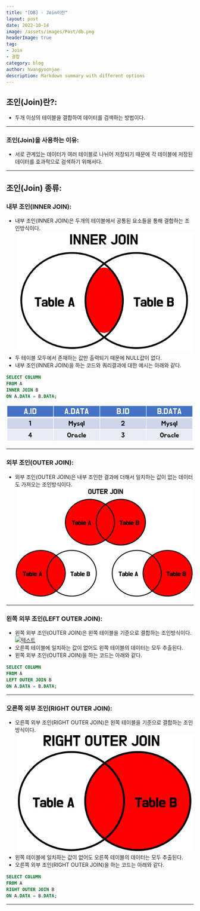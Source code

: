 ```yaml
---
title: "[DB] - Join이란"
layout: post
date: 2022-10-14
image: /assets/images/Post/db.png
headerImage: true
tag:
- Join
- 결합
category: blog
author: hwangyoonjae
description: Markdown summary with different options
---
```


## 조인(Join)란?:
- 두개 이상의 테이블을 결합하여 데이터를 검색하는 방법이다.

* * *

### 조인(Join)을 사용하는 이유:
- 서로 관계있는 데이터가 여러 테이블로 나뉘어 저장되기 때문에 각 테이블에 저장된 데이터를 효과적으로 검색하기 위해서다.

* * *

## 조인(Join) 종류:
### 내부 조인(INNER JOIN):
- 내부 조인(INNER JOIN)은 두개의 테이블에서 공통된 요소들을 통해 결합하는 조인방식이다.
[![텍스트](/assets/images/DB/%EB%82%B4%EB%B6%80%EC%A1%B0%EC%9D%B8%20%EA%B7%B8%EB%A6%BC.PNG)](/assets/images/DB/%EB%82%B4%EB%B6%80%EC%A1%B0%EC%9D%B8%20%EA%B7%B8%EB%A6%BC.PNG)
- 두 테이블 모두에서 존재하는 값만 출력되기 때문에 NULL값이 없다.
- 내부 조인(INNER JOIN)을 하는 코드와 쿼리결과에 대한 예시는 아래와 같다.
```sql
SELECT COLUMN
FROM A 
INNER JOIN B
ON A.DATA = B.DATA;
```
[![텍스트](/assets/images/DB/%EC%9D%B4%EB%84%88%EC%A1%B0%EC%9D%B8%20%EA%B2%B0%EA%B3%BC.PNG)](/assets/images/DB/%EC%9D%B4%EB%84%88%EC%A1%B0%EC%9D%B8%20%EA%B2%B0%EA%B3%BC.PNG)

* * *

### 외부 조인(OUTER JOIN):
- 외부 조인(OUTER JOIN)은 내부 조인한 결과에 더해서 일치하는 값이 없는 데이터도 가져오는 조인방식이다.
[![텍스트](/assets/images/DB/%EC%99%B8%EB%B6%80%EC%A1%B0%EC%9D%B8%20%EA%B7%B8%EB%A6%BC.PNG)](/assets/images/DB/%EC%99%B8%EB%B6%80%EC%A1%B0%EC%9D%B8%20%EA%B7%B8%EB%A6%BC.PNG)

* * *

### 왼쪽 외부 조인(LEFT OUTER JOIN):
- 왼쪽 외부 조인(OUTER JOIN)은 왼쪽 테이블을 기준으로 결합하는 조인방식이다.
[![텍스트](/assets/images/DB/%EC%99%BC%EC%AA%BD%EC%99%B8%EB%B6%80%EC%A1%B0%EC%9D%B8%20%EA%B7%B8%EB%A6%BC.PNG)](/assets/images/DB/%EC%99%BC%EC%AA%BD%EC%99%B8%EB%B6%80%EC%A1%B0%EC%9D%B8%20%EA%B7%B8%EB%A6%BC.PNG)
- 오른쪽 테이블에 일치하는 값이 없어도 왼쪽 테이블의 데이터는 모두 추출된다.
- 왼쪽 외부 조인(OUTER JOIN)을 하는 코드는 아래와 같다.
```sql
SELECT COLUMN
FROM A 
LEFT OUTER JOIN B
ON A.DATA = B.DATA;
```

* * *

### 오른쪽 외부 조인(RIGHT OUTER JOIN):
- 오른쪽 외부 조인(RIGHT OUTER JOIN)은 왼쪽 테이블을 기준으로 결합하는 조인방식이다.
[![텍스트](/assets/images/DB/%EC%98%A4%EB%A5%B8%EC%AA%BD%20%EC%99%B8%EB%B6%80%EC%A1%B0%EC%9D%B8%20%EA%B7%B8%EB%A6%BC.PNG)](/assets/images/DB/%EC%98%A4%EB%A5%B8%EC%AA%BD%20%EC%99%B8%EB%B6%80%EC%A1%B0%EC%9D%B8%20%EA%B7%B8%EB%A6%BC.PNG)
- 왼쪽 테이블에 일치하는 값이 없어도 오른쪽 테이블의 데이터는 모두 추출된다.
- 오른쪽 외부 조인(RIGHT OUTER JOIN)을 하는 코드는 아래와 같다.
```sql
SELECT COLUMN
FROM A 
RIGHT OUTER JOIN B
ON A.DATA = B.DATA;
```

* * *